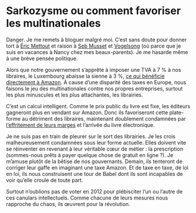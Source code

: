 # Sarkozysme ou comment favoriser les multinationales

Danger. Je me remets à bloguer malgré moi. C’est sans doute pour donner tort à [Éric Mettout](http://blogs.lexpress.fr/nouvelleformule/2011/12/21/ah-bon-blogueur-cest-un-metier/) et raison à [Seb Musset](http://sebmusset.blogspot.com/2011/12/les-blogueurs-sont-ils-des-cons.html) et [Vogelsong](http://piratages.wordpress.com/2011/12/30/mais-tout-est-politique-meme-leventuelle-remuneration-du-blogueur/?utm_source=twitterfeed&utm_medium=twitter) (où parce que je suis en vacances à Nancy chez mes beaux-parents). Je me hasarde même à une brève pensée politique.<span id="more-22785"></span>

Alors que notre gouvernement s’apprête à imposer une TVA à 7 % à nos libraires, le Luxembourg abaisse la sienne à 3 %, [ce qui bénéficie directement à Amazon](http://www.ebouquin.fr/2011/12/29/amazon-adopte-la-nouvelle-tva-du-luxembourg-a-3/). À cause d’une disparité des taxes en Europe, nous faisons le jeu des multinationales contre nos propres entreprises, surtout les plus minuscules et les plus attachantes, les librairies.

C’est un calcul intelligent. Comme le prix public du livre est fixe, les éditeurs gagneront plus en vendant sur Amazon. Donc ils favoriseront cette plate-forme au détriment des libraires, maintenant doublement condamnées par [l’effritement de leurs marges](http://www.liberation.fr/c/01012378580-c) et l’arrivée du livre électronique.

Je ne suis pas en train de pleurer sur le sort des librairies. Je les crois malheureusement condamnées sous leur forme actuelle. Elles doivent vite se réinventer en revenant à leur véritable cœur de métier : la prescription (sommes-nous prêts à payer quelque chose de gratuit en ligne ?). Je m’amuse plutôt de la bêtise de nos gouvernants. Demain, ils tenteront de corriger leur gaffe en imaginant une taxe Amazon. Et de taxe en taxe, de loi en loi, ils nous construisent une tour de Babel dont ils sont incapables de voir qu’elle croule de toute part.

Surtout n’oublions pas de voter en 2012 pour plébisciter l’un ou l’autre de ces canulars intellectuels. Comme chacune de leurs mesures nous rapproche du chaos, ils œuvrent pour la révolution.